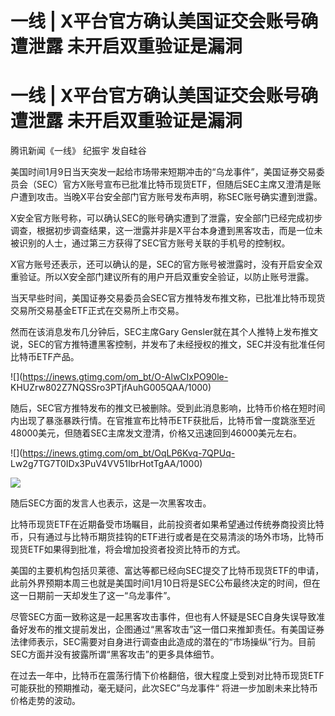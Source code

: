 # 一线 | X平台官方确认美国证交会账号确遭泄露 未开启双重验证是漏洞

# 一线 | X平台官方确认美国证交会账号确遭泄露 未开启双重验证是漏洞

腾讯新闻《一线》 纪振宇 发自硅谷

美国时间1月9日当天突发一起给市场带来短期冲击的“乌龙事件”，美国证券交易委员会（SEC）官方X账号宣布已批准比特币现货ETF，但随后SEC主席又澄清是账户遭到攻击。当晚X平台安全部门官方账号发布声明，称SEC账号确实遭到泄露。

X安全官方账号称，可以确认SEC的账号确实遭到了泄露，安全部门已经完成初步调查，根据初步调查结果，这一泄露并非是X平台本身遭到黑客攻击，而是一位未被识别的人士，通过第三方获得了SEC官方账号关联的手机号的控制权。

X官方账号还表示，还可以确认的是，SEC的官方账号被泄露时，没有开启安全双重验证。所以X安全部门建议所有的用户开启双重安全验证，以防止账号泄露。

当天早些时间，美国证券交易委员会SEC官方推特发布推文称，已批准比特币现货交易所交易基金ETF正式在交易所上市交易。

然而在该消息发布几分钟后，SEC主席Gary
Gensler就在其个人推特上发布推文说，SEC的官方推特遭黑客控制，并发布了未经授权的推文，SEC并没有批准任何比特币ETF产品。

![](https://inews.gtimg.com/om_bt/O-AlwCIxPO90le-
KHUZrw802Z7NQSSro3PTjfAuhG005QAA/1000)

随后，SEC官方推特发布的推文已被删除。受到此消息影响，比特币价格在短时间内出现了暴涨暴跌行情。在官推宣布比特币ETF获批后，比特币曾一度跳涨至近48000美元，但随着SEC主席发文澄清，价格又迅速回到46000美元左右。

![](https://inews.gtimg.com/om_bt/OqLP6Kvq-7QPUq-
Lw2g7TG7T0IDx3PuV4VV51IbrHotTgAA/1000)

![](https://inews.gtimg.com/om_bt/OidOcD2qcZ4KTGmOxidQERFV9hRIaLHXgH_SEE7EoVCgEAA/1000)

随后SEC方面的发言人也表示，这是一次黑客攻击。

比特币现货ETF在近期备受市场瞩目，此前投资者如果希望通过传统券商投资比特币，只有通过与比特币期货挂钩的ETF进行或者是在交易清淡的场外市场，比特币现货ETF如果得到批准，将会增加投资者投资比特币的方式。

美国的主要机构包括贝莱德、富达等都已经向SEC提交了比特币现货ETF的申请，此前外界预期本周三也就是美国时间1月10日将是SEC公布最终决定的时间，但在这一日期前一天却发生了这一“乌龙事件”。

尽管SEC方面一致称这是一起黑客攻击事件，但也有人怀疑是SEC自身失误导致准备好发布的推文提前发出，企图通过“黑客攻击”这一借口来推卸责任。有美国证券法律师表示，SEC需要对自身进行调查由此造成的潜在的“市场操纵”行为。目前SEC方面并没有披露所谓“黑客攻击”的更多具体细节。

在过去一年中，比特币在震荡行情下价格翻倍，很大程度上受到对比特币现货ETF可能获批的预期推动，毫无疑问，此次SEC”乌龙事件“
将进一步加剧未来比特币价格走势的波动。


